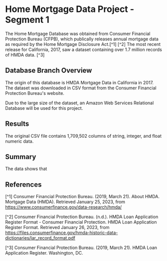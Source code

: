# Home Mortgage Data Project - Segment 1

The Home Mortgage Database was obtained from Consumer Financial Protection Bureau (CFPB), which publically releases annual mortgage data as required by the Home Mortgage Disclosure Act.[^1] [^2] The most recent release for California, 2017, saw a dataset containing over 1.7 million records of HMDA data. [^3]

## Database Branch Overview 

The origin of this database is HMDA Mortgage Data in California in 2017. The dataset was downloaded in CSV format from the Consumer Financial Protection Bureau's website. 



Due to the large size of the dataset, an Amazon Web Services Relational Database will be used for this project. 

## Results

The original CSV file contains 1,709,502 columns of string, integer, and float numeric data.



## Summary 

The data shows that

## References

[^1] Consumer Financial Protection Bureau. (2019, March 21). About HMDA. Mortgage Data (HMDA). Retrieved January 25, 2023, from https://www.consumerfinance.gov/data-research/hmda/

[^2] Consumer Financial Protection Bureau. (n.d.). HMDA Loan Application Register Format - Consumer Financial Protection. HMDA Loan Application Register Format. Retrieved January 26, 2023, from https://files.consumerfinance.gov/hmda-historic-data-dictionaries/lar_record_format.pdf

[^3] Consumer Financial Protection Bureau. (2019, March 21). HMDA Loan Application Register. Washington, DC.